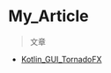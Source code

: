 # My_Article
> 文章
- [Kotlin_GUI_TornadoFX](https://github.com/EriaWist/My_Article/blob/main/Kotlin-TornadoFX/Kotlin_GUI_TornadoFX.md)